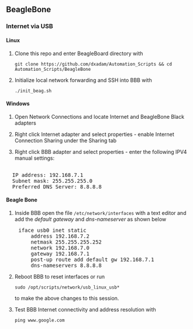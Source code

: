## BeagleBone


### Internet via USB

#### Linux

1) Clone this repo and enter BeagleBoard directory with  

	`git clone https://github.com/dxadam/Automation_Scripts && cd Automation_Scripts/BeagleBone`  
  

2) Initialize local network forwarding and SSH into BBB with
  
	`./init_beag.sh`  
  

#### Windows

1) Open Network Connections and locate Internet and BeagleBone Black adapters

2) Right click Internet adapter and select properties - enable Internet Connection Sharing under the Sharing tab

3) Right click BBB adapter and select properties - enter the following IPV4 manual settings:
<pre>  
  IP address: 192.168.7.1  
  Subnet mask: 255.255.255.0  
  Preferred DNS Server: 8.8.8.8  
</pre>

#### Beagle Bone

1) Inside BBB open the file `/etc/network/interfaces` with a text editor and add the *default gateway* and *dns-nameserver* as shown below  
<pre>
    iface usb0 inet static  
        address 192.168.7.2  
        netmask 255.255.255.252  
        network 192.168.7.0  
        gateway 192.168.7.1  
        post-up route add default gw 192.168.7.1  
        dns-nameservers 8.8.8.8
</pre>

2) Reboot BBB to reset interfaces or run  
  
	`sudo /opt/scripts/network/usb_linux_usb*`  
   
   to make the above changes to this session.
  
3) Test BBB Internet connectivity and address resolution with  
  
	`ping www.google.com`  
  


